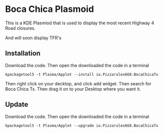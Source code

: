 # Boca Chica Plasmoid

This is a KDE Plasmiod that is used to display the most recent Highway 4 Road closures.

And will soon display TFR's

## Installation

Download the code.
Then open the downloaded the code in a terminal

```kpackagetool5 -t Plasma/Applet --install io.Pizzarules668.BocaChicaTx```

Then right click on your decktop, and click add widget. Then search for Boca Chica Tx. Then drag it on to your Desktop where you want it.

## Update
Download the code.
Then open the downloaded the code in a terminal

```kpackagetool5 -t Plasma/Applet --upgrade io.Pizzarules668.BocaChicaTx```
